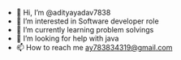 - 👋 Hi, I’m @adityayadav7838
- 👀 I’m interested in Software developer role
- 🌱 I’m currently learning problem solvings
- 💞️ I’m looking for help with java
- 📫 How to reach me ay783834319@gmail.com

<!---
adityayadav7838/adityayadav7838 is a ✨ special ✨ repository because its `README.md` (this file) appears on your GitHub profile.
You can click the Preview link to take a look at your changes.
--->

